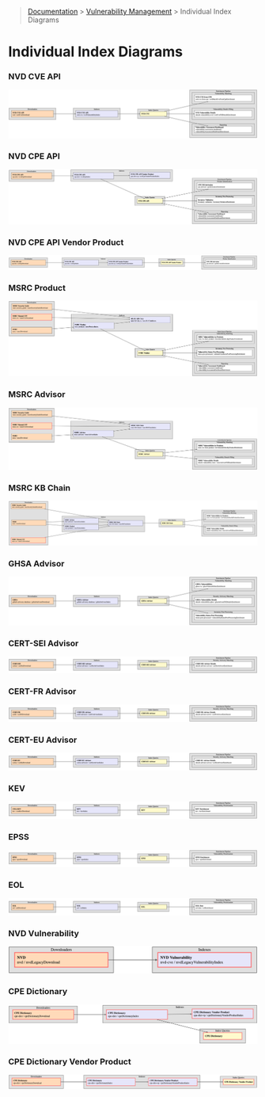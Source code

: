 > [Documentation](../README.md) >
> [Vulnerability Management](vulnerability-management.md) >
> Individual Index Diagrams

# Individual Index Diagrams

### NVD CVE API

![NvdCveApiIndex](individual-detail-overview-diagram-rendered/individual-detail-overview-diagram-NvdCveApiIndex.png)

### NVD CPE API

![NvdCpeApiIndex](individual-detail-overview-diagram-rendered/individual-detail-overview-diagram-NvdCpeApiIndex.png)

### NVD CPE API Vendor Product

![NvdCpeApiVendorProductIndex](individual-detail-overview-diagram-rendered/individual-detail-overview-diagram-NvdCpeApiVendorProductIndex.png)

### MSRC Product

![MsrcProductIndex](individual-detail-overview-diagram-rendered/individual-detail-overview-diagram-MsrcProductIndex.png)

### MSRC Advisor

![MsrcAdvisorIndex](individual-detail-overview-diagram-rendered/individual-detail-overview-diagram-MsrcAdvisorIndex.png)

### MSRC KB Chain

![MsrcKbChainIndex](individual-detail-overview-diagram-rendered/individual-detail-overview-diagram-MsrcKbChainIndex.png)

### GHSA Advisor

![GhsaAdvisorIndex](individual-detail-overview-diagram-rendered/individual-detail-overview-diagram-GhsaAdvisorIndex.png)

### CERT-SEI Advisor

![CertSeiAdvisorIndex](individual-detail-overview-diagram-rendered/individual-detail-overview-diagram-CertSeiAdvisorIndex.png)

### CERT-FR Advisor

![CertFrAdvisorIndex](individual-detail-overview-diagram-rendered/individual-detail-overview-diagram-CertFrAdvisorIndex.png)

### CERT-EU Advisor

![CertEuAdvisorIndex](individual-detail-overview-diagram-rendered/individual-detail-overview-diagram-CertEuAdvisorIndex.png)

### KEV

![KevIndex](individual-detail-overview-diagram-rendered/individual-detail-overview-diagram-KevIndex.png)

### EPSS

![EpssIndex](individual-detail-overview-diagram-rendered/individual-detail-overview-diagram-EpssIndex.png)

### EOL

![EolIndex](individual-detail-overview-diagram-rendered/individual-detail-overview-diagram-EolIndex.png)

### NVD Vulnerability

![NvdVulnerabilityIndex](individual-detail-overview-diagram-rendered/individual-detail-overview-diagram-NvdVulnerabilityIndex.png)

### CPE Dictionary

![CpeDictionaryIndex](individual-detail-overview-diagram-rendered/individual-detail-overview-diagram-CpeDictionaryIndex.png)

### CPE Dictionary Vendor Product

![CpeDictionaryVendorProductIndex](individual-detail-overview-diagram-rendered/individual-detail-overview-diagram-CpeDictionaryVendorProductIndex.png)
